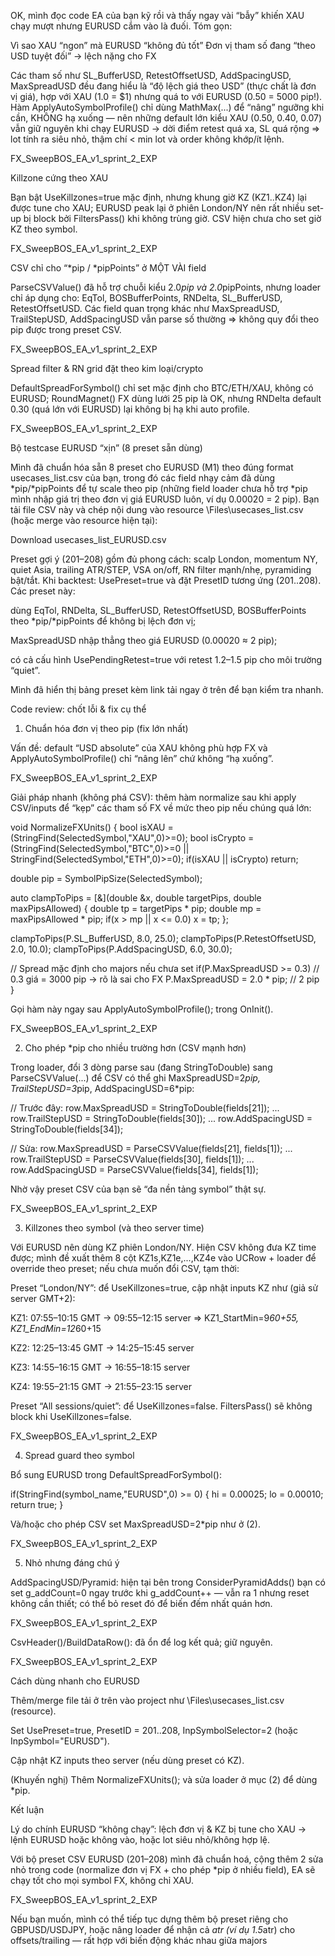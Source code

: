 OK, mình đọc code EA của bạn kỹ rồi và thấy ngay vài “bẫy” khiến XAU chạy mượt nhưng EURUSD cắm vào là đuối. Tóm gọn:

Vì sao XAU “ngon” mà EURUSD “không đủ tốt”
Đơn vị tham số đang “theo USD tuyệt đối” → lệch nặng cho FX

Các tham số như SL_BufferUSD, RetestOffsetUSD, AddSpacingUSD, MaxSpreadUSD đều đang hiểu là “độ lệch giá theo USD” (thực chất là đơn vị giá), hợp với XAU (1.0 = $1) nhưng quá to với EURUSD (0.50 = 5000 pip!). Hàm ApplyAutoSymbolProfile() chỉ dùng MathMax(...) để “nâng” ngưỡng khi cần, KHÔNG hạ xuống — nên những default lớn kiểu XAU (0.50, 0.40, 0.07) vẫn giữ nguyên khi chạy EURUSD → dời điểm retest quá xa, SL quá rộng ⇒ lot tính ra siêu nhỏ, thậm chí < min lot và order không khớp/ít lệnh. 

FX_SweepBOS_EA_v1_sprint_2_EXP

Killzone cứng theo XAU

Bạn bật UseKillzones=true mặc định, nhưng khung giờ KZ (KZ1..KZ4) lại được tune cho XAU; EURUSD peak lại ở phiên London/NY nên rất nhiều set-up bị block bởi FiltersPass() khi không trùng giờ. CSV hiện chưa cho set giờ KZ theo symbol. 

FX_SweepBOS_EA_v1_sprint_2_EXP

CSV chỉ cho “*pip / *pipPoints” ở MỘT VÀI field

ParseCSVValue() đã hỗ trợ chuỗi kiểu 2.0*pip và 2.0*pipPoints, nhưng loader chỉ áp dụng cho: EqTol, BOSBufferPoints, RNDelta, SL_BufferUSD, RetestOffsetUSD. Các field quan trọng khác như MaxSpreadUSD, TrailStepUSD, AddSpacingUSD vẫn parse số thường ⇒ không quy đổi theo pip được trong preset CSV. 

FX_SweepBOS_EA_v1_sprint_2_EXP

Spread filter & RN grid đặt theo kim loại/crypto

DefaultSpreadForSymbol() chỉ set mặc định cho BTC/ETH/XAU, không có EURUSD; RoundMagnet() FX dùng lưới 25 pip là OK, nhưng RNDelta default 0.30 (quá lớn với EURUSD) lại không bị hạ khi auto profile. 

FX_SweepBOS_EA_v1_sprint_2_EXP

Bộ testcase EURUSD “xịn” (8 preset sẵn dùng)

Mình đã chuẩn hóa sẵn 8 preset cho EURUSD (M1) theo đúng format usecases_list.csv của bạn, trong đó các field nhạy cảm đã dùng *pip/*pipPoints để tự scale theo pip (những field loader chưa hỗ trợ *pip mình nhập giá trị theo đơn vị giá EURUSD luôn, ví dụ 0.00020 = 2 pip). Bạn tải file CSV này và chép nội dung vào resource \Files\usecases_list.csv (hoặc merge vào resource hiện tại):

Download usecases_list_EURUSD.csv

Preset gợi ý (201–208) gồm đủ phong cách: scalp London, momentum NY, quiet Asia, trailing ATR/STEP, VSA on/off, RN filter mạnh/nhẹ, pyramiding bật/tắt.
Khi backtest: UsePreset=true và đặt PresetID tương ứng (201..208). Các preset này:

dùng EqTol, RNDelta, SL_BufferUSD, RetestOffsetUSD, BOSBufferPoints theo *pip/*pipPoints để không bị lệch đơn vị;

MaxSpreadUSD nhập thẳng theo giá EURUSD (0.00020 ≈ 2 pip);

có cả cấu hình UsePendingRetest=true với retest 1.2–1.5 pip cho môi trường “quiet”.

Mình đã hiển thị bảng preset kèm link tải ngay ở trên để bạn kiểm tra nhanh.

Code review: chốt lỗi & fix cụ thể
1) Chuẩn hóa đơn vị theo pip (fix lớn nhất)

Vấn đề: default “USD absolute” của XAU không phù hợp FX và ApplyAutoSymbolProfile() chỉ “nâng lên” chứ không “hạ xuống”. 

FX_SweepBOS_EA_v1_sprint_2_EXP

Giải pháp nhanh (không phá CSV): thêm hàm normalize sau khi apply CSV/inputs để “kẹp” các tham số FX về mức theo pip nếu chúng quá lớn:

void NormalizeFXUnits()
{
   bool isXAU = (StringFind(SelectedSymbol,"XAU",0)>=0);
   bool isCrypto = (StringFind(SelectedSymbol,"BTC",0)>=0 || StringFind(SelectedSymbol,"ETH",0)>=0);
   if(isXAU || isCrypto) return;

   double pip = SymbolPipSize(SelectedSymbol);

   auto clampToPips = [&](double &x, double targetPips, double maxPipsAllowed) {
      double tp = targetPips * pip;
      double mp = maxPipsAllowed * pip;
      if(x > mp || x <= 0.0) x = tp;
   };

   clampToPips(P.SL_BufferUSD,     8.0, 25.0);
   clampToPips(P.RetestOffsetUSD,  2.0, 10.0);
   clampToPips(P.AddSpacingUSD,    6.0, 30.0);

   // Spread mặc định cho majors nếu chưa set
   if(P.MaxSpreadUSD >= 0.3)  // 0.3 giá = 3000 pip -> rõ là sai cho FX
      P.MaxSpreadUSD = 2.0 * pip; // 2 pip
}


Gọi hàm này ngay sau ApplyAutoSymbolProfile(); trong OnInit(). 

FX_SweepBOS_EA_v1_sprint_2_EXP

2) Cho phép *pip cho nhiều trường hơn (CSV mạnh hơn)

Trong loader, đổi 3 dòng parse sau (đang StringToDouble) sang ParseCSVValue(...) để CSV có thể ghi MaxSpreadUSD=2*pip, TrailStepUSD=3*pip, AddSpacingUSD=6*pip:

// Trước đây:
row.MaxSpreadUSD   = StringToDouble(fields[21]);
...
row.TrailStepUSD   = StringToDouble(fields[30]);
...
row.AddSpacingUSD  = StringToDouble(fields[34]);

// Sửa:
row.MaxSpreadUSD   = ParseCSVValue(fields[21], fields[1]);
...
row.TrailStepUSD   = ParseCSVValue(fields[30], fields[1]);
...
row.AddSpacingUSD  = ParseCSVValue(fields[34], fields[1]);


Nhờ vậy preset CSV của bạn sẽ “đa nền tảng symbol” thật sự. 

FX_SweepBOS_EA_v1_sprint_2_EXP

3) Killzones theo symbol (và theo server time)

Với EURUSD nên dùng KZ phiên London/NY. Hiện CSV không đưa KZ time được; mình đề xuất thêm 8 cột KZ1s,KZ1e,...,KZ4e vào UCRow + loader để override theo preset; nếu chưa muốn đổi CSV, tạm thời:

Preset “London/NY”: để UseKillzones=true, cập nhật inputs KZ như (giả sử server GMT+2):

KZ1: 07:55–10:15 GMT → 09:55–12:15 server ⇒ KZ1_StartMin=9*60+55, KZ1_EndMin=12*60+15

KZ2: 12:25–13:45 GMT → 14:25–15:45 server

KZ3: 14:55–16:15 GMT → 16:55–18:15 server

KZ4: 19:55–21:15 GMT → 21:55–23:15 server

Preset “All sessions/quiet”: để UseKillzones=false.
FiltersPass() sẽ không block khi UseKillzones=false. 

FX_SweepBOS_EA_v1_sprint_2_EXP

4) Spread guard theo symbol

Bổ sung EURUSD trong DefaultSpreadForSymbol():

if(StringFind(symbol_name,"EURUSD",0) >= 0) { hi = 0.00025; lo = 0.00010; return true; }


Và/hoặc cho phép CSV set MaxSpreadUSD=2*pip như ở (2). 

FX_SweepBOS_EA_v1_sprint_2_EXP

5) Nhỏ nhưng đáng chú ý

AddSpacingUSD/Pyramid: hiện tại bên trong ConsiderPyramidAdds() bạn có set g_addCount=0 ngay trước khi g_addCount++ — vẫn ra 1 nhưng reset không cần thiết; có thể bỏ reset đó để biến đếm nhất quán hơn. 

FX_SweepBOS_EA_v1_sprint_2_EXP

CsvHeader()/BuildDataRow(): đã ổn để log kết quả; giữ nguyên. 

FX_SweepBOS_EA_v1_sprint_2_EXP

Cách dùng nhanh cho EURUSD

Thêm/merge file tải ở trên vào project như \Files\usecases_list.csv (resource).

Set UsePreset=true, PresetID = 201..208, InpSymbolSelector=2 (hoặc InpSymbol="EURUSD").

Cập nhật KZ inputs theo server (nếu dùng preset có KZ).

(Khuyến nghị) Thêm NormalizeFXUnits(); và sửa loader ở mục (2) để dùng *pip.

Kết luận

Lý do chính EURUSD “không chạy”: lệch đơn vị & KZ bị tune cho XAU → lệnh EURUSD hoặc không vào, hoặc lot siêu nhỏ/không hợp lệ.

Với bộ preset CSV EURUSD (201–208) mình đã chuẩn hoá, cộng thêm 2 sửa nhỏ trong code (normalize đơn vị FX + cho phép *pip ở nhiều field), EA sẽ chạy tốt cho mọi symbol FX, không chỉ XAU. 

FX_SweepBOS_EA_v1_sprint_2_EXP

Nếu bạn muốn, mình có thể tiếp tục dựng thêm bộ preset riêng cho GBPUSD/USDJPY, hoặc nâng loader để nhận cả *atr (ví dụ 1.5*atr) cho offsets/trailing — rất hợp với biến động khác nhau giữa majors